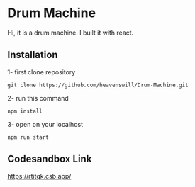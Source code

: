 # Drum Machine

Hi, it is a drum machine. I built it with react. 

## Installation

1- first clone repository

`git clone https://github.com/heavenswill/Drum-Machine.git`

2- run this command

`npm install`

3- open on your localhost

`npm run start`

## Codesandbox Link

https://rtitqk.csb.app/
